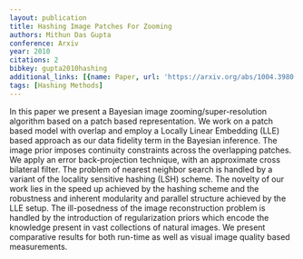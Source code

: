 ```yaml
---
layout: publication
title: Hashing Image Patches For Zooming
authors: Mithun Das Gupta
conference: Arxiv
year: 2010
citations: 2
bibkey: gupta2010hashing
additional_links: [{name: Paper, url: 'https://arxiv.org/abs/1004.3980'}]
tags: [Hashing Methods]
---
```

In this paper we present a Bayesian image zooming/super-resolution algorithm
based on a patch based representation. We work on a patch based model with
overlap and employ a Locally Linear Embedding (LLE) based approach as our data
fidelity term in the Bayesian inference. The image prior imposes continuity
constraints across the overlapping patches. We apply an error back-projection
technique, with an approximate cross bilateral filter. The problem of nearest
neighbor search is handled by a variant of the locality sensitive hashing (LSH)
scheme. The novelty of our work lies in the speed up achieved by the hashing
scheme and the robustness and inherent modularity and parallel structure
achieved by the LLE setup. The ill-posedness of the image reconstruction
problem is handled by the introduction of regularization priors which encode
the knowledge present in vast collections of natural images. We present
comparative results for both run-time as well as visual image quality based
measurements.